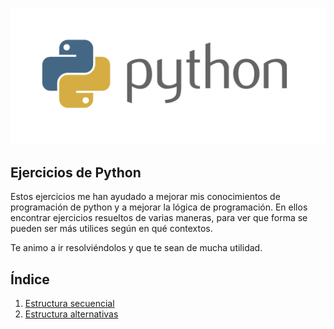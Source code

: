 <p align="center">
    <a href="https://www.python.org/">
        <img src="resources\python.png" alt="python">
    </a>
</p>

## Ejercicios de Python
Estos ejercicios me han ayudado a mejorar mis conocimientos de programación de python y a mejorar la lógica de programación. En ellos encontrar ejercicios resueltos de varias maneras, para ver que forma se pueden ser más utilices según en qué contextos.

Te animo a ir resolviéndolos y que te sean de mucha utilidad.

## Índice
1. [Estructura secuencial](#estructura-secuencial)
2. [Estructura alternativas](#estructura-alternativas)
